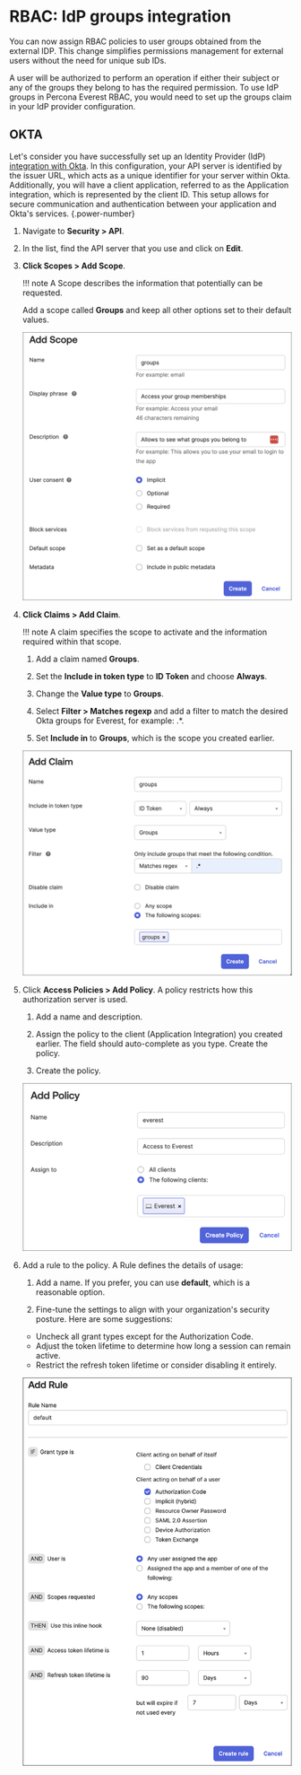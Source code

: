 # RBAC: IdP groups integration

You can now assign RBAC policies to user groups obtained from the external IDP. This change simplifies permissions management for external users without the need for unique sub IDs.

A user will be authorized to perform an operation if either their subject or any of the groups they belong to has the required permission. To use IdP groups in Percona Everest RBAC, you would need to set up the groups claim in your IdP provider configuration.

## OKTA

Let's consider you have successfully set up an Identity Provider (IdP) [integration with Okta](Idp_integration.md#configure-oidc-on-the-provider-side). In this configuration, your API server is identified by the issuer URL, which acts as a unique identifier for your server within Okta. Additionally, you will have a client application, referred to as the Application integration, which is represented by the client ID. This setup allows for secure communication and authentication between your application and Okta's services.
{.power-number}

1. Navigate to **Security > API**.

2. In the list, find the API server that you use and click on **Edit**.

3. **Click Scopes > Add Scope**. 

    !!! note
        A Scope describes the information that potentially can be requested.  
    
    Add a scope called **Groups** and keep all other options set to their default values.

    ![!image](../images/scr_scope.png)

4. **Click Claims > Add Claim**. 

    !!! note
        A claim specifies the scope to activate and the information required within that scope.

    1. Add a claim named **Groups**.

    2. Set the **Include in token type** to **ID Token** and choose **Always**.

    3. Change the **Value type** to **Groups**.

    4. Select **Filter > Matches regexp** and add a filter to match the desired Okta groups for Everest, for example: .*.

    5. Set **Include in** to **Groups**, which is the scope you created earlier.

    ![!image](../images/scr_claim.png)

5. Click **Access Policies > Add Policy**. A policy restricts how this authorization server is used.

    1. Add a name and description.

    2. Assign the policy to the client (Application Integration) you created earlier. The field should auto-complete as you type. Create the policy.

    3. Create the policy.

    ![!image](../images/scr_policy.png)

6. Add a rule to the policy. A Rule defines the details of usage:

    1. Add a name. If you prefer, you can use **default**, which is a reasonable option.

    2. Fine-tune the settings to align with your organization's security posture. Here are some suggestions:

     - Uncheck all grant types except for the Authorization Code.
     -  Adjust the token lifetime to determine how long a session can remain active.
    - Restrict the refresh token lifetime or consider disabling it entirely.

    ![!image](../images/scr_rule.png)






































